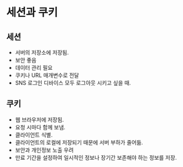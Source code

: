 # 세션과 쿠키

## 세션
- 서버의 저장소에 저장됨.
- 보안 좋음
- 데이터 관리 필요
- 쿠키나 URL 매개변수로 전달
- SNS 로그인 디바이스 모두 로그아웃 시키고 싶을 때.

## 쿠키
- 웹 브라우저에 저장됨.
- 요청 시마다 함께 보냄.
- 클라이언트 식별.
- 클라이언트의 로컬에 저장되기 때문에 서버 부하가 줄어듦.
- 보안과 개인정보 노출 우려 
- 만료 기간을 설정하여 일시적인 정보나 장기간 보존해야 하는 정보를 저장.
